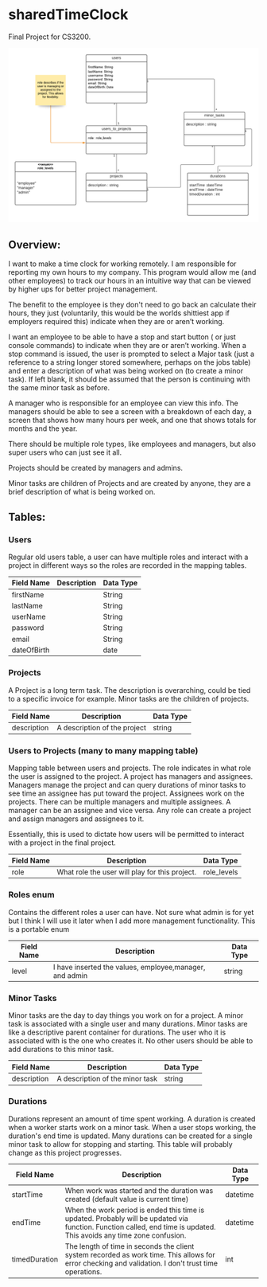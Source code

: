 # sharedTimeClock
Final Project for CS3200. 

![UML Diagram](https://github.com/APwinger/sharedTimeClock/blob/main/3200%20P1.png)

## Overview:
I want to make a time clock for working remotely. I am responsible for reporting my own hours to my company. This program would allow me (and other employees) to track our hours in an intuitive way that can be viewed by higher ups for better project management. 

The benefit to the employee is they don't need to go back an calculate their hours, they just (voluntarily, this would be the worlds shittiest app if employers required this) indicate when they are or aren’t working.


I want an employee to be able to have a stop and start button ( or just console commands) to indicate when they are or aren’t working. When a stop command is issued, the user is prompted to select a Major task (just a reference to a string longer stored somewhere, perhaps on the jobs table) and enter a description of what was being worked on (to create a minor task). If left blank, it should be assumed that the person is continuing with the same minor task as before. 

A manager who is responsible for an employee can view this info. The managers should be able to see a screen with a breakdown of each day, a screen that shows how many hours per week, and one that shows totals for months and the year.

There should be multiple role types, like employees and managers, but also super users who can just see it all.

Projects should be created by managers and admins. 

Minor tasks are children of Projects and are created by anyone, they are a brief description of what is being worked on. 

## Tables:

### Users

Regular old users table, a user can have multiple roles and interact with a project in different ways so the roles are recorded in the mapping tables. 

| Field Name  | Description | Data Type |
|-------------|-------------|-----------|
| firstName   |             | String    |
| lastName    |             | String    |
| userName    |             | String    |
| password    |             | String    |
| email       |             | String    |
| dateOfBirth |             | date      |

### Projects
A Project is a long term task. The description is overarching, could be tied to a specific invoice for example. Minor tasks are the children of projects.

| Field Name  | Description                  | Data Type |
|-------------|------------------------------|-----------|
| description | A description of the project | string    |

### Users to Projects (many to many mapping table)
Mapping table between users and projects. The role indicates in what role the user is assigned to the project. A project has managers and assignees. Managers manage the project and can query durations of minor tasks to see time an assignee has put toward the project. Assignees work on the projects. There can be multiple managers and multiple assignees. A manager can be an assignee and vice versa. Any role can create a project and assign managers and assignees to it.

Essentially, this is used to dictate how users will be permitted to interact with a project in the final project.

| Field Name | Description                                    | Data Type   |
|------------|------------------------------------------------|-------------|
| role       | What role the user will play for this project. | role_levels |

### Roles enum
Contains the different roles a user can have. Not sure what admin is for yet but I think I will use it later when I add more management functionality. This is a portable enum 


| Field Name | Description                                             | Data Type |
|------------|---------------------------------------------------------|-----------|
| level      | I have inserted the values, employee,manager, and admin | string    |


### Minor Tasks
Minor tasks are the day to day things you work on for a project. A minor task is associated with a single user and many durations. Minor tasks are like a descriptive parent container for durations. The user who it is associated with is the one who creates it. No other users should be able to add durations to this minor task. 

| Field Name  | Description                     | Data Type |
|-------------|---------------------------------|-----------|
| description | A description of the minor task | string    |

### Durations
Durations represent an amount of time spent working. A duration is created when a worker starts work on a minor task. When a user stops working, the duration's end time is updated.  Many durations can be created for a single minor task to allow for stopping and starting. This table will probably change as this project progresses. 


| Field Name    | Description                                                                                                                                                           | Data Type |
|---------------|-----------------------------------------------------------------------------------------------------------------------------------------------------------------------|-----------|
| startTime     | When work was started and the duration was created (default value is current time)                                                                                    | datetime  |
| endTime       | When the work period is ended this time is updated. Probably will be updated via function. Function called, end time is updated. This avoids any time zone confusion. | datetime  |
| timedDuration | The length of time in seconds the client system recorded as work time. This allows for error checking and validation. I don't trust time operations.                  | int       |
 
